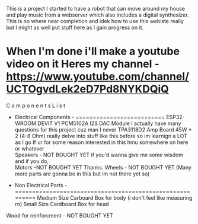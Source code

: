 This is a project I started to have a robot that can move around my house and play music from a webserver which also includes a digital synthesizer.
This is no where near completion and idek how to use this webiste really but I might as well put stuff here as I gain progress on it.

When I'm done i'll make a youtube video on it 
Heres my channel - https://www.youtube.com/channel/UCTOgvdLek2eD7Pd8NYKDQiQ
=========================================================================================================================================================================
C o m p o n e n t s  L i s t

- Electrical Components -
==========================
ESP32-WROOM DEVIT V1
PCM5102A I2S DAC Module                                                                       I actually have many questions for this project cuz man I never
TPA3118D2 Amp Board 45W * 2 (4-8 Ohm)                                                        really delve into stuff like this before so im learnign a LOT as I go
                                                                                              If ur for some reason interested in this hmu somewhere on here or whatever  
Speakers - NOT BOUGHT YET                                                                         if you'd wanna give me some wisdom and if you do,       
Motors -NOT BOUGHT YET                                                                                                                                   Thanks.
Wheels - NOT BOUGHT YET
(Many more parts are gonna be in this but im not there yet so)


- Non Electrical Parts - 
=========================================================
Medium Size Carboard Box for body (i don't feel like measuring rn)
Small Size Cardboard Box for head

Wood for reinforcment - NOT BOUGHT YET

